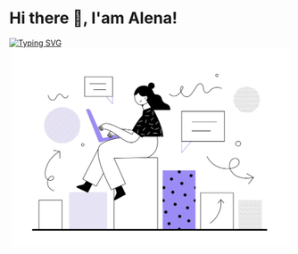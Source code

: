 # Hi there 👋, I'am Alena!
<a href="https://git.io/typing-svg"><img src="https://readme-typing-svg.herokuapp.com?font=Fira+Code&duration=4000&pause=2000&color=9922F7&background=FFD03D00&multiline=true&width=700&lines=I'm+a+developer+and+I+find+joy+in+every+missing+semicolon;" alt="Typing SVG" /></a>
<img src="/img.jpg" align = "right" width="500"/>
